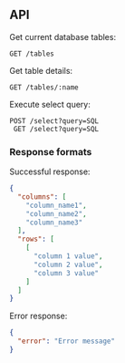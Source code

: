 ## API

Get current database tables:

```
GET /tables
```

Get table details:

```
GET /tables/:name
```

Execute select query:

```
POST /select?query=SQL
 GET /select?query=SQL
```

### Response formats

Successful response:

```json
{
  "columns": [
    "column_name1",
    "column_name2",
    "column_name3"
  ],
  "rows": [
    [
      "column 1 value",
      "column 2 value",
      "column 3 value" 
    ]
  ]
}
```

Error response:

```json
{
  "error": "Error message"
}
```
